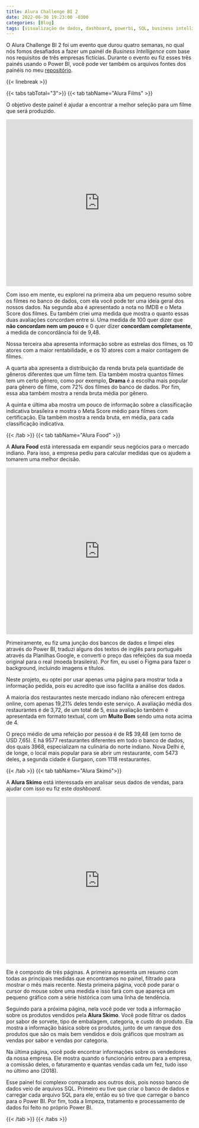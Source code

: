 ```yaml
---
title: Alura Challenge BI 2
date: 2022-06-30 19:23:00 -0300
categories: [Blog]
tags: [visualização de dados, dashboard, powerbi, SQL, business intelligence]
---
```


O Alura Challenge BI 2 foi um evento que durou quatro semanas, no qual nós fomos desafiados a fazer um painél de _Business Intelligence_ com base nos requisitos de três empresas fictícias. Durante o evento eu fiz esses três painés usando o Power BI, você pode ver também os arquivos fontes dos painéis no meu [repositório](https://github.com/devmedeiros/Alura-Challenge-BI-2).

{{< linebreak >}}

{{< tabs tabTotal="3">}}
{{< tab tabName="Alura Films" >}}

<p>O objetivo deste painel é ajudar a encontrar a melhor seleção para um filme que será produzido.</p>

<iframe title="Relatório Alura Films" width="100%" height="450" src="https://app.powerbi.com/view?r=eyJrIjoiZTllNjE2ZTQtNjdkMy00OGI4LTllNTAtM2RhNGE2YWU4YmZlIiwidCI6IjI2ZjA4NzIyLTFjOWUtNGVkZS1iN2VkLThhMmI3N2ZmM2Q5YyJ9&pageName=ReportSection11c983afd307f2fa2f9a" frameborder="0" allowFullScreen="true"></iframe>

<p>Com isso em mente, eu explorei na primeira aba um pequeno resumo sobre os filmes no banco de dados, com ela você pode ter uma ideia geral dos nossos dados. Na segunda aba é apresentado a nota no IMDB e o Meta Score dos filmes. Eu também criei uma medida que mostra o quanto essas duas avaliações concordam entre si. Uma medida de 100 quer dizer que <strong>não concordam nem um pouco</strong> e 0 quer dizer <strong>concordam completamente</strong>, a medida de concordância foi de 9,48.</p>
<p>Nossa terceira aba apresenta informação sobre as estrelas dos filmes, os 10 atores com a maior rentabilidade, e os 10 atores com a maior contagem de filmes.</p>
<p>A quarta aba apresenta a distribuição da renda bruta pela quantidade de gêneros diferentes que um filme tem. Ela também mostra quantos filmes tem um certo gênero, como por exemplo, <strong>Drama</strong> é a escolha mais popular para gênero de filme, com 72% dos filmes do banco de dados. Por fim, essa aba também mostra a renda bruta média por gênero.</p>
<p>A quinta e última aba mostra um pouco de informação sobre a classificação indicativa brasileira e mostra o Meta Score médio para filmes com certificação. Ela também mostra a renda bruta, em média, para cada classificação indicativa.</p>

{{< /tab >}}
{{< tab tabName="Alura Food" >}}

<p>A <strong>Alura Food</strong> está interessada em expandir seus negócios para o mercado indiano. Para isso, a empresa pediu para calcular medidas que os ajudem a tomarem uma melhor decisão.</p>

<iframe title="Relatório Alura Food" width="100%" height="450" src="https://app.powerbi.com/view?r=eyJrIjoiNGEzMTQzMGYtNzFhNC00YjcyLThiMDMtMGE2YTMzMDRhODFiIiwidCI6IjI2ZjA4NzIyLTFjOWUtNGVkZS1iN2VkLThhMmI3N2ZmM2Q5YyJ9&pageName=ReportSection" frameborder="0" allowFullScreen="true"></iframe>

<p>Primeiramente, eu fiz uma junção dos bancos de dados e limpei eles através do Power BI, traduzi alguns dos textos de inglês para português através da Planilhas Google, e converti o preço das refeições da sua moeda original para o real (moeda brasileira). Por fim, eu usei o Figma para fazer o background, incluindo imagens e títulos.</p>
<p>Neste projeto, eu optei por usar apenas uma página para mostrar toda a informação pedida, pois eu acredito que isso facilita a análise dos dados.</p>
<p>A maioria dos restaurantes neste mercado indiano não oferecem entrega online, com apenas 19,21% deles tendo este serviço. A avaliação média dos restaurantes é de 3,72, de um total de 5, essa avaliação também é apresentada em formato textual, com um <strong>Muito Bom</strong> sendo uma nota acima de 4.</p>
<p>O preço médio de uma refeição por pessoa é de R$ 39,48 (em torno de USD 7,65). E há 9577 restaurantes diferentes em todo o banco de dados, dos quais 3968, especializam na culinária do norte indiano. Nova Delhi é, de longe, o local mais popular para se abrir um restaurante, com 5473 deles, a segunda cidade é Gurgaon, com 1118 restaurantes.</p>

{{< /tab >}}
{{< tab tabName="Alura Skimó">}}

<p>A <strong>Alura Skimo</strong> está interessada em analisar seus dados de vendas, para ajudar com isso eu fiz este <i>dashboard</i>.</p>

<iframe title="Relatório Alura Food" width="100%" height="450" src="https://app.powerbi.com/view?r=eyJrIjoiNTllYjJmODItYzQxNC00ZmEzLTk5ZGMtZDgzNzY2NDM2ZGMxIiwidCI6IjI2ZjA4NzIyLTFjOWUtNGVkZS1iN2VkLThhMmI3N2ZmM2Q5YyJ9" frameborder="0" allowFullScreen="true"></iframe>

<p>Ele é composto de três páginas. A primeira apresenta um resumo com todas as principais medidas que encontramos no painel, filtrado para mostrar o mês mais recente. Nesta primeira página, você pode parar o cursor do mouse sobre uma medida e isso fará com que apareça um pequeno gráfico com a série histórica com uma linha de tendência.</p>
<p>Seguindo para a próxima página, nela você pode ver toda a informação sobre os produtos vendidos pela <strong>Alura Skimo</strong>. Você pode filtrar os dados por sabor de sorvete, tipo de embalagem, categoria, e custo do produto. Ela mostra a informação básica sobre os produtos, junto de um ranque dos produtos que são os mais bem vendidos e dois gráficos que mostram as vendas por sabor e vendas por categoria.</p>
<p>Na última página, você pode encontrar informações sobre os vendedores da nossa empresa. Ele mostra quando o funcionário entrou para a empresa, a comissão deles, o faturamento e quantas vendas cada um fez, tudo isso no último ano (2018).</p>
<p>Esse painel foi complexo comparado aos outros dois, pois nosso banco de dados veio de arquivos SQL. Primeiro eu tive que criar o banco de dados e carregar cada arquivo SQL para ele, então eu só tive que carregar o banco para o Power BI. Por fim, toda a limpeza, tratamento e processamento de dados foi feito no próprio Power BI.</p>

{{< /tab >}}
{{< /tabs >}}